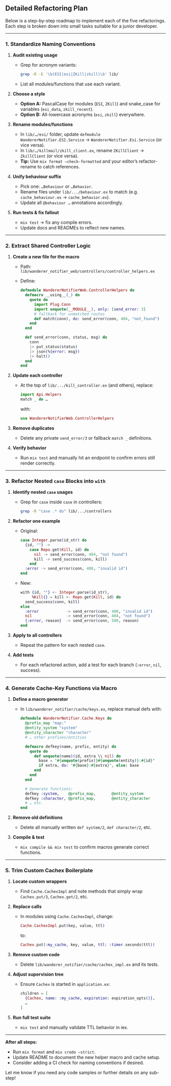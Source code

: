 ## Detailed Refactoring Plan

Below is a step-by-step roadmap to implement each of the five refactorings. Each step is broken down into small tasks suitable for a junior developer.

---

### 1. Standardize Naming Conventions

1. **Audit existing usage**

   - Grep for acronym variants:
     ```bash
     grep -R -E '\b(ESI|esi|ZKill|zkill)\b' lib/
     ```
   - List all modules/functions that use each variant.

2. **Choose a style**

   - **Option A:** PascalCase for modules (`ESI`, `ZKill`) and snake_case for variables (`esi_data`, `zkill_recent`).
   - **Option B:** All-lowercase acronyms (`esi`, `zkill`) everywhere.

3. **Rename modules/functions**

   - In `lib/…/esi/` folder, update `defmodule WandererNotifier.ESI.Service` → `WandererNotifier.Esi.Service` (or vice versa).
   - In `lib/…/killmail/zkill_client.ex`, rename `ZKillClient` → `ZkillClient` (or vice versa).
   - **Tip:** Use `mix format —check-formatted` and your editor’s refactor-rename to catch references.

4. **Unify behaviour suffix**

   - Pick one: `…Behaviour` or `…Behavior`.
   - Rename files under `lib/.../behaviour.ex` to match (e.g. `cache_behaviour.ex` → `cache_behavior.ex`).
   - Update all `@behaviour …` annotations accordingly.

5. **Run tests & fix fallout**
   - `mix test` → fix any compile errors.
   - Update docs and READMEs to reflect new names.

---

### 2. Extract Shared Controller Logic

1. **Create a new file for the macro**

   - Path: `lib/wanderer_notifier_web/controllers/controller_helpers.ex`
   - Define:

     ```elixir
     defmodule WandererNotifierWeb.ControllerHelpers do
       defmacro __using__(_) do
         quote do
           import Plug.Conn
           import unquote(__MODULE__), only: [send_error: 3]
           # fallback for unmatched routes
           def match(conn), do: send_error(conn, 404, "not_found")
         end
       end

       def send_error(conn, status, msg) do
         conn
         |> put_status(status)
         |> json(%{error: msg})
         |> halt()
       end
     end
     ```

2. **Update each controller**

   - At the top of `lib/.../kill_controller.ex` (and others), replace:
     ```elixir
     import Api.Helpers
     match _ do …
     ```
     with:
     ```elixir
     use WandererNotifierWeb.ControllerHelpers
     ```

3. **Remove duplicates**

   - Delete any private `send_error/3` or fallback `match _` definitions.

4. **Verify behavior**
   - Run `mix test` and manually hit an endpoint to confirm errors still render correctly.

---

### 3. Refactor Nested `case` Blocks into `with`

1. **Identify nested `case` usages**

   - Grep for `case` inside `case` in controllers:
     ```bash
     grep -R "case .* do" lib/.../controllers
     ```

2. **Refactor one example**

   - Original:
     ```elixir
     case Integer.parse(id_str) do
       {id, ""} ->
         case Repo.get(Kill, id) do
           nil -> send_error(conn, 404, "not found")
           kill -> send_success(conn, kill)
         end
       :error -> send_error(conn, 400, "invalid id")
     end
     ```
   - New:
     ```elixir
     with {id, ""} <- Integer.parse(id_str),
          %Kill{} = kill <- Repo.get(Kill, id) do
       send_success(conn, kill)
     else
       :error            -> send_error(conn, 400, "invalid id")
       nil               -> send_error(conn, 404, "not found")
       {:error, reason}  -> send_error(conn, 500, reason)
     end
     ```

3. **Apply to all controllers**

   - Repeat the pattern for each nested `case`.

4. **Add tests**
   - For each refactored action, add a test for each branch (`:error`, `nil`, success).

---

### 4. Generate Cache-Key Functions via Macro

1. **Define a macro generator**

   - In `lib/wanderer_notifier/cache/keys.ex`, replace manual defs with:

     ```elixir
     defmodule WandererNotifier.Cache.Keys do
       @prefix_map "map:"
       @entity_system "system"
       @entity_character "character"
       # … other prefixes/entities

       defmacro defkey(name, prefix, entity) do
         quote do
           def unquote(name)(id, extra \\ nil) do
             base = "#{unquote(prefix)}#{unquote(entity)}:#{id}"
             if extra, do: "#{base}:#{extra}", else: base
           end
         end
       end

       # Generate functions:
       defkey :system,    @prefix_map,       @entity_system
       defkey :character, @prefix_map,       @entity_character
       # … etc.
     end
     ```

2. **Remove old definitions**

   - Delete all manually written `def system/2`, `def character/2`, etc.

3. **Compile & test**
   - `mix compile && mix test` to confirm macros generate correct functions.

---

### 5. Trim Custom Cachex Boilerplate

1. **Locate custom wrappers**

   - Find `Cache.CachexImpl` and note methods that simply wrap `Cachex.put/3`, `Cachex.get/2`, etc.

2. **Replace calls**

   - In modules using `Cache.CachexImpl`, change:
     ```elixir
     Cache.CachexImpl.put(key, value, ttl)
     ```
     to:
     ```elixir
     Cachex.put(:my_cache, key, value, ttl: :timer.seconds(ttl))
     ```

3. **Remove custom code**

   - Delete `lib/wanderer_notifier/cache/cachex_impl.ex` and its tests.

4. **Adjust supervision tree**

   - Ensure `Cachex` is started in `application.ex`:
     ```elixir
     children = [
       {Cachex, name: :my_cache, expiration: expiration_opts()},
       …
     ]
     ```

5. **Run full test suite**
   - `mix test` and manually validate TTL behavior in iex.

---

**After all steps:**

- Run `mix format` and `mix credo —strict`.
- Update README to document the new helper macro and cache setup.
- Consider adding a CI check for naming conventions if desired.

Let me know if you need any code samples or further details on any sub-step!
